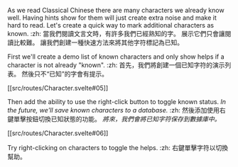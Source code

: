 As we read Classical Chinese there are many characters we already know well. Having hints show for them will just create extra noise and make it hard to read. Let's create a quick way to mark additional characters as known. :zh: 當我們閱讀文言文時，有許多我們已經熟知的字。 展示它們只會讓閱讀比較難。 讓我們創建一種快速方法來將其他字符標記為已知。

First we'll create a demo list of known characters and only show helps if a character is not already "known". :zh: 首先，我們將創建一個已知字符的演示列表。 然後只不“已知”的字會有提示。

[[src/routes/Character.svelte#05]]

Then add the ability to use the right-click button to toggle known status. *In the future, we'll save known characters to a database.* :zh: 然後添加使用右鍵單擊按鈕切換已知狀態的功能。 *將來，我們會將已知字符保存到數據庫中。*

[[src/routes/Character.svelte#06]]

Try right-clicking on characters to toggle the helps. :zh: 右鍵單擊字符以切換幫助。